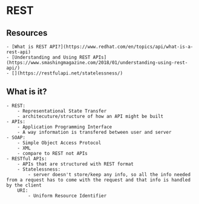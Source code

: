 # REST

## Resources
    - [What is REST API?](https://www.redhat.com/en/topics/api/what-is-a-rest-api)
    - [Understanding and Using REST APIs](https://www.smashingmagazine.com/2018/01/understanding-using-rest-api/)
    - [](https://restfulapi.net/statelessness/)

## What is it?
    - REST: 
        - Representational State Transfer
        - architecuture/structure of how an API might be built
    - APIs: 
        - Application Programming Interface
        - A way information is transfered between user and server 
    - SOAP:
        - Simple Object Access Protocol
        - XML
        - compare to REST not APIs
    - RESTful APIs:
        - APIs that are structured with REST format
        - Statelessness: 
            - server doesn't store/keep any info, so all the info needed from a request has to come with the request and that info is handled by the client
        URI:
            - Uniform Resource Identifier

